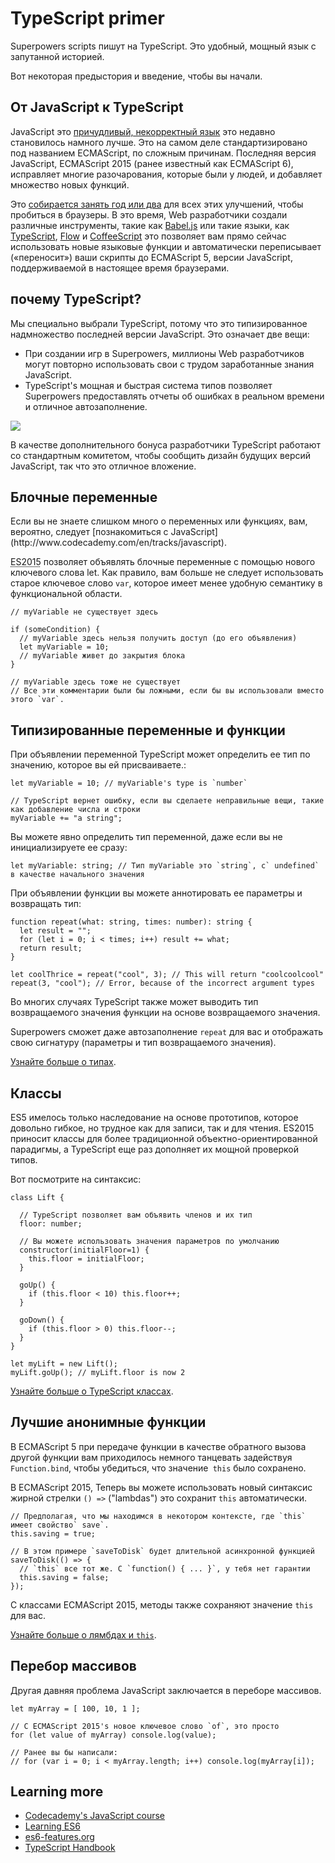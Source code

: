 # TypeScript primer

Superpowers scripts пишут на TypeScript.
Это удобный, мощный язык с запутанной историей.

Вот некоторая предыстория и введение, чтобы вы начали.

## От JavaScript к TypeScript

JavaScript это [причудливый, некорректный язык](https://www.destroyallsoftware.com/talks/wat) это недавно становилось намного лучше.
Это на самом деле стандартизировано под названием ECMAScript, по сложным причинам.
Последняя версия JavaScript, ECMAScript 2015 (ранее известный как ECMAScript 6), исправляет многие разочарования, которые были у людей, и добавляет множество новых функций.

Это [собирается занять год или два](https://kangax.github.io/compat-table/es6/) для всех этих улучшений, чтобы пробиться в браузеры.
В это время, Web разработчики создали различные инструменты, такие как [Babel.js](https://babeljs.io/)
или такие языки, как [TypeScript](http://www.typescriptlang.org/), [Flow](http://flowtype.org/) и [CoffeeScript](http://coffeescript.org/)
это позволяет вам прямо сейчас использовать новые языковые функции и автоматически переписывает («переносит») ваши скрипты до ECMAScript 5, версии JavaScript, поддерживаемой в настоящее время браузерами.

## почему TypeScript?

Мы специально выбрали TypeScript, потому что это типизированное надмножество последней версии JavaScript. Это означает две вещи:

  * При создании игр в Superpowers, миллионы Web разработчиков могут повторно использовать свои с трудом заработанные знания JavaScript.
  * TypeScript's мощная и быстрая система типов позволяет Superpowers предоставлять отчеты об ошибках в реальном времени и отличное автозаполнение.

![](http://i.imgur.com/vnJU8Tt.gif)

В качестве дополнительного бонуса разработчики TypeScript работают со стандартным комитетом, чтобы сообщить дизайн будущих версий JavaScript,
так что это отличное вложение.

## Блочные переменные

<div class="note">
  Если вы не знаете слишком много о переменных или функциях, вам, вероятно, следует [познакомиться с JavaScript](http://www.codecademy.com/en/tracks/javascript).
</div>

<abbr title="ECMAScript 2015">ES2015</abbr> позволяет объявлять блочные переменные с помощью нового ключевого слова let.
Как правило, вам больше не следует использовать старое ключевое слово `var`, которое имеет менее удобную семантику в функциональной области.

```
// myVariable не существует здесь

if (someCondition) {
  // myVariable здесь нельзя получить доступ (до его объявления)
  let myVariable = 10;
  // myVariable живет до закрытия блока
}

// myVariable здесь тоже не существует
// Все эти комментарии были бы ложными, если бы вы использовали вместо этого `var`.
```

## Типизированные переменные и функции

При объявлении переменной TypeScript может определить ее тип по значению, которое вы ей присваиваете.:

```
let myVariable = 10; // myVariable's type is `number`

// TypeScript вернет ошибку, если вы сделаете неправильные вещи, такие как добавление числа и строки
myVariable += "a string";
```

Вы можете явно определить тип переменной, даже если вы не инициализируете ее сразу:

```
let myVariable: string; // Тип myVariable это `string`, с` undefined` в качестве начального значения
```

При объявлении функции вы можете аннотировать ее параметры и возвращать тип:

```
function repeat(what: string, times: number): string {
  let result = "";
  for (let i = 0; i < times; i++) result += what;
  return result;
} 

let coolThrice = repeat("cool", 3); // This will return "coolcoolcool"
repeat(3, "cool"); // Error, because of the incorrect argument types
```

Во многих случаях TypeScript также может выводить тип возвращаемого значения функции на основе возвращаемого значения.

Superpowers сможет даже автозаполнение `repeat` для вас и отображать свою сигнатуру (параметры и тип возвращаемого значения). 

[Узнайте больше о типах](http://www.typescriptlang.org/Handbook#basic-types).

## Классы

ES5 имелось только наследование на основе прототипов, которое довольно гибкое, но трудное как для записи, так и для чтения.
ES2015 приносит классы для более традиционной объектно-ориентированной парадигмы, а TypeScript еще раз дополняет их мощной проверкой типов.

Вот посмотрите на синтаксис:

```
class Lift {

  // TypeScript позволяет вам объявить членов и их тип
  floor: number;
  
  // Вы можете использовать значения параметров по умолчанию
  constructor(initialFloor=1) {
    this.floor = initialFloor;
  }
  
  goUp() {
    if (this.floor < 10) this.floor++;
  }
  
  goDown() {
    if (this.floor > 0) this.floor--;
  }
}

let myLift = new Lift();
myLift.goUp(); // myLift.floor is now 2
```

[Узнайте больше о TypeScript классах](http://www.typescriptlang.org/Handbook#classes).

## Лучшие анонимные функции

В ECMAScript 5 при передаче функции в качестве обратного вызова другой функции вам приходилось немного танцевать
задействуя `Function.bind`, чтобы убедиться, что значение` this` было сохранено.

В ECMAScript 2015, Теперь вы можете использовать новый синтаксис жирной стрелки `() =>` ("lambdas")
это сохранит `this` автоматически. 

```
// Предполагая, что мы находимся в некотором контексте, где `this` имеет свойство` save`.
this.saving = true;

// В этом примере `saveToDisk` будет длительной асинхронной функцией
saveToDisk(() => {
  // `this` все тот же. С `function() { ... }`, у тебя нет гарантии
  this.saving = false;
});
```

C классами ECMAScript 2015, методы также сохраняют значение `this` для вас.

[Узнайте больше о лямбдах и `this`](http://www.typescriptlang.org/Handbook#functions-lambdas-and-using-39this39).

## Перебор массивов

Другая давняя проблема JavaScript заключается в переборе массивов.

```
let myArray = [ 100, 10, 1 ];

// С ECMAScript 2015's новое ключевое слово `of`, это просто
for (let value of myArray) console.log(value);

// Ранее вы бы написали:
// for (var i = 0; i < myArray.length; i++) console.log(myArray[i]);
```

## Learning more

  * [Codecademy's JavaScript course](http://www.codecademy.com/en/tracks/javascript)
  * [Learning ES6](https://github.com/ericdouglas/ES6-Learning)
  * [es6-features.org](http://es6-features.org/)
  * [TypeScript Handbook](http://www.typescriptlang.org/Handbook)
